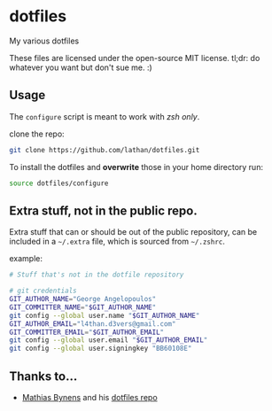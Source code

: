 dotfiles
========

My various dotfiles

These files are licensed under the open-source MIT license.
tl;dr: do whatever you want but don't sue me. :)

## Usage

The `configure` script is meant to work with *zsh only*.

clone the repo:
```bash
git clone https://github.com/lathan/dotfiles.git
```
To install the dotfiles and **overwrite** those in your home directory run:
```bash
source dotfiles/configure
```

## Extra stuff, not in the public repo.

Extra stuff that can or should be out of the public repository, can be
included in a `~/.extra` file, which is sourced from `~/.zshrc`.

example:
```bash
# Stuff that's not in the dotfile repository

# git credentials
GIT_AUTHOR_NAME="George Angelopoulos"
GIT_COMMITTER_NAME="$GIT_AUTHOR_NAME"
git config --global user.name "$GIT_AUTHOR_NAME"
GIT_AUTHOR_EMAIL="l4than.d3vers@gmail.com"
GIT_COMMITTER_EMAIL="$GIT_AUTHOR_EMAIL"
git config --global user.email "$GIT_AUTHOR_EMAIL"
git config --global user.signingkey "BB60108E"
```

## Thanks to...

* [Mathias Bynens](https://github.com/mathiasbynens/) and his [dotfiles repo](https://github.com/mathiasbynens/dotfiles)
